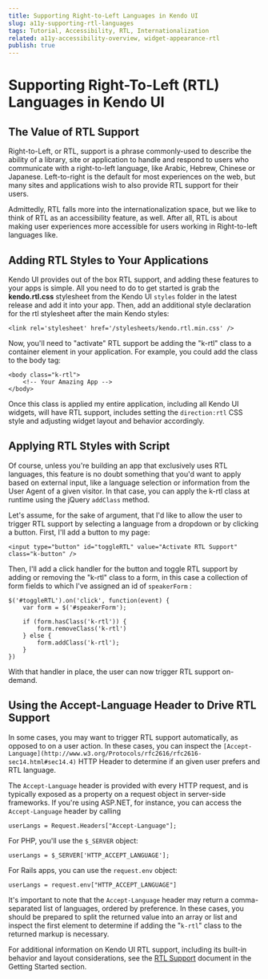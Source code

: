 ```yaml
---
title: Supporting Right-to-Left Languages in Kendo UI
slug: a11y-supporting-rtl-languages
tags: Tutorial, Accessibility, RTL, Internationalization
related: a11y-accessibility-overview, widget-appearance-rtl
publish: true
---
```


# Supporting Right-To-Left (RTL) Languages in Kendo UI

## The Value of RTL Support

Right-to-Left, or RTL, support is a phrase commonly-used to describe the ability of a library, site or application to handle and respond to users who communicate with a right-to-left language, like Arabic, Hebrew, Chinese or Japanese. Left-to-right is the default for most experiences on the web, but many sites and applications wish to also provide RTL support for their users. 

Admittedly, RTL falls more into the internationalization space, but we like to think of RTL as an accessibility feature, as well. After all, RTL is about making user experiences more accessible for users working in Right-to-left languages like.

## Adding RTL Styles to Your Applications

Kendo UI provides out of the box RTL support, and adding these features to your apps is simple. All you need to do to get started is grab the **kendo.rtl.css** stylesheet from the Kendo UI `styles` folder in the latest release and add it into your app. Then, add an additional style declaration for the rtl stylesheet after the main Kendo styles:

	<link rel='stylesheet' href='/stylesheets/kendo.rtl.min.css' />

Now, you'll need to "activate" RTL support be adding the "k-rtl" class to a container element in your application. For example, you could add the class to the body tag:

	<body class="k-rtl">
		<!-- Your Amazing App -->
	</body>

Once this class is applied my entire application, including all Kendo UI widgets, will have RTL support, includes setting the `direction:rtl` CSS style and adjusting widget layout and behavior accordingly.

## Applying RTL Styles with Script

Of course, unless you're building an app that exclusively uses RTL languages, this feature is no doubt something that you'd want to apply based on external input, like a language selection or information from the User Agent of a given visitor. In that case, you can apply the k-rtl class at runtime using the jQuery `addClass` method.

Let's assume, for the sake of argument, that I'd like to allow the user to trigger RTL support by selecting a language from a dropdown or by clicking a button. First, I'll add a button to my page:

	<input type="button" id="toggleRTL" value="Activate RTL Support" class="k-button" />

Then, I'll add a click handler for the button and toggle RTL support by adding or removing the "k-rtl" class to a form, in this case a collection of form fields to which I've assigned an id of `speakerForm` :

	$('#toggleRTL').on('click', function(event) {
		var form = $('#speakerForm');

		if (form.hasClass('k-rtl')) {
			form.removeClass('k-rtl')
		} else {
			form.addClass('k-rtl');
		}		
	})

With that handler in place, the user can now trigger RTL support on-demand.

## Using the Accept-Language Header to Drive RTL Support

In some cases, you may want to trigger RTL support automatically, as opposed to on a user action. In these cases, you can inspect the `[Accept-Language](http://www.w3.org/Protocols/rfc2616/rfc2616-sec14.html#sec14.4)` HTTP Header to determine if an given user prefers and RTL language.

The `Accept-Language` header is provided with every HTTP request, and is typically exposed as a property on a request object in server-side frameworks. If you're using ASP.NET, for instance, you can access the `Accept-Language` header by calling

	userLangs = Request.Headers["Accept-Language"];

For PHP, you'll use the `$_SERVER` object:

	userLangs = $_SERVER['HTTP_ACCEPT_LANGUAGE'];

For Rails apps, you can use the `request.env` object:

	userLangs = request.env["HTTP_ACCEPT_LANGUAGE"]

It's important to note that the `Accept-Language` header may return a comma-separated list of languages, ordered by preference. In these cases, you should be prepared to split the returned value into an array or list and inspect the first element to determine if adding the "`k-rtl`" class to the returned markup is necessary. 

For additional information on Kendo UI RTL support, including its built-in behavior and layout considerations, see the [RTL Support](/getting-started/web/appearance-rtl) document in the Getting Started section. 
